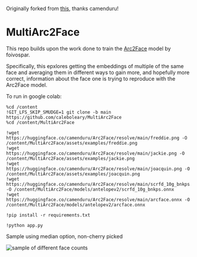 Originally forked from [this](https://github.com/camenduru/Arc2Face-hf), thanks camenduru!

# MultiArc2Face

This repo builds upon the work done to train the [Arc2Face](https://github.com/foivospar/Arc2Face) model by foivospar.

Specifically, this epxlores getting the embeddings of multiple of the same face and averaging them in different ways to gain more, and hopefully more correct, information about the face one is trying to reproduce with the Arc2Face model.

To run in google colab:

```
%cd /content
!GIT_LFS_SKIP_SMUDGE=1 git clone -b main https://github.com/caleboleary/MultiArc2Face
%cd /content/MultiArc2Face

!wget https://huggingface.co/camenduru/Arc2Face/resolve/main/freddie.png -O /content/MultiArc2Face/assets/examples/freddie.png
!wget https://huggingface.co/camenduru/Arc2Face/resolve/main/jackie.png -O /content/MultiArc2Face/assets/examples/jackie.png
!wget https://huggingface.co/camenduru/Arc2Face/resolve/main/joacquin.png -O /content/MultiArc2Face/assets/examples/joacquin.png
!wget https://huggingface.co/camenduru/Arc2Face/resolve/main/scrfd_10g_bnkps.onnx -O /content/MultiArc2Face/models/antelopev2/scrfd_10g_bnkps.onnx
!wget https://huggingface.co/camenduru/Arc2Face/resolve/main/arcface.onnx -O /content/MultiArc2Face/models/antelopev2/arcface.onnx

!pip install -r requirements.txt

!python app.py
```

Sample using median option, non-cherry picked

![sample of different face counts](assets.sample.png)
